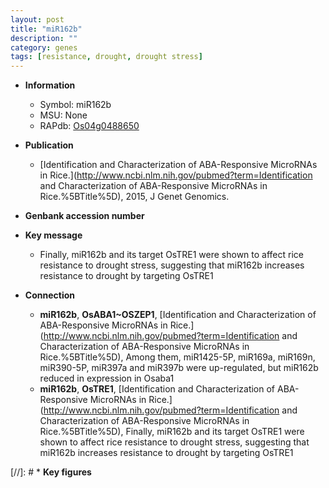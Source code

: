 ```yaml
---
layout: post
title: "miR162b"
description: ""
category: genes
tags: [resistance, drought, drought stress]
---
```


* **Information**  
    + Symbol: miR162b  
    + MSU: None  
    + RAPdb: [Os04g0488650](https://rapdb.dna.affrc.go.jp/locus/?name=Os04g0488650)  

* **Publication**  
    + [Identification and Characterization of ABA-Responsive MicroRNAs in Rice.](http://www.ncbi.nlm.nih.gov/pubmed?term=Identification and Characterization of ABA-Responsive MicroRNAs in Rice.%5BTitle%5D), 2015, J Genet Genomics.

* **Genbank accession number**  

* **Key message**  
    + Finally, miR162b and its target OsTRE1 were shown to affect rice resistance to drought stress, suggesting that miR162b increases resistance to drought by targeting OsTRE1

* **Connection**  
    + __miR162b__, __OsABA1~OSZEP1__, [Identification and Characterization of ABA-Responsive MicroRNAs in Rice.](http://www.ncbi.nlm.nih.gov/pubmed?term=Identification and Characterization of ABA-Responsive MicroRNAs in Rice.%5BTitle%5D),  Among them, miR1425-5P, miR169a, miR169n, miR390-5P, miR397a and miR397b were up-regulated, but miR162b reduced in expression in Osaba1
    + __miR162b__, __OsTRE1__, [Identification and Characterization of ABA-Responsive MicroRNAs in Rice.](http://www.ncbi.nlm.nih.gov/pubmed?term=Identification and Characterization of ABA-Responsive MicroRNAs in Rice.%5BTitle%5D),  Finally, miR162b and its target OsTRE1 were shown to affect rice resistance to drought stress, suggesting that miR162b increases resistance to drought by targeting OsTRE1

[//]: # * **Key figures**  


